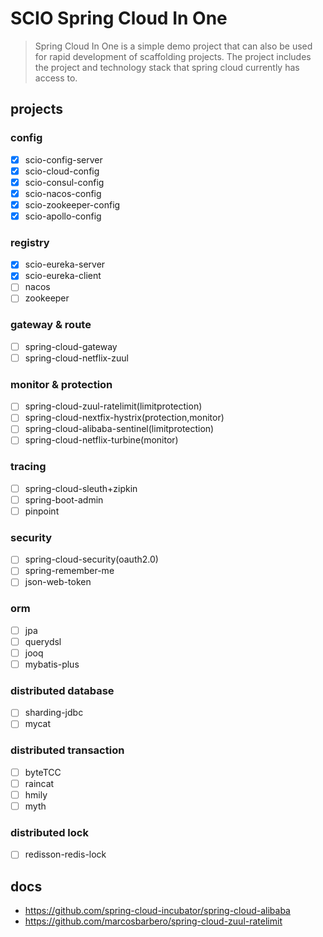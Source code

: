 # SCIO Spring Cloud In One
> Spring Cloud In One is a simple demo project that can also be used for rapid development of scaffolding projects. The project includes the project and technology stack that spring cloud currently has access to.

## projects
### config
- [x] scio-config-server
- [x] scio-cloud-config
- [x] scio-consul-config
- [x] scio-nacos-config
- [x] scio-zookeeper-config
- [x] scio-apollo-config

### registry
- [x] scio-eureka-server
- [x] scio-eureka-client
- [ ] nacos
- [ ] zookeeper

### gateway & route
- [ ] spring-cloud-gateway
- [ ] spring-cloud-netflix-zuul

### monitor & protection
- [ ] spring-cloud-zuul-ratelimit(limitprotection)
- [ ] spring-cloud-nextfix-hystrix(protection,monitor)
- [ ] spring-cloud-alibaba-sentinel(limitprotection)
- [ ] spring-cloud-netflix-turbine(monitor)

### tracing
- [ ] spring-cloud-sleuth+zipkin
- [ ] spring-boot-admin
- [ ] pinpoint

### security
- [ ] spring-cloud-security(oauth2.0)
- [ ] spring-remember-me
- [ ] json-web-token

### orm
- [ ] jpa
- [ ] querydsl
- [ ] jooq
- [ ] mybatis-plus

### distributed database
- [ ] sharding-jdbc
- [ ] mycat

### distributed transaction
- [ ] byteTCC
- [ ] raincat
- [ ] hmily
- [ ] myth

### distributed lock
- [ ] redisson-redis-lock





## docs

- https://github.com/spring-cloud-incubator/spring-cloud-alibaba
- https://github.com/marcosbarbero/spring-cloud-zuul-ratelimit